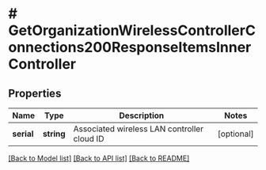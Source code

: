 # # GetOrganizationWirelessControllerConnections200ResponseItemsInnerController

## Properties

Name | Type | Description | Notes
------------ | ------------- | ------------- | -------------
**serial** | **string** | Associated wireless LAN controller cloud ID | [optional]

[[Back to Model list]](../../README.md#models) [[Back to API list]](../../README.md#endpoints) [[Back to README]](../../README.md)
